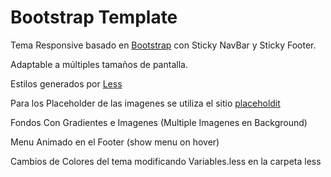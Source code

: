 Bootstrap Template 
============

Tema Responsive basado en [Bootstrap](http://getbootstrap.com/) con Sticky NavBar y Sticky Footer.

Adaptable a múltiples tamaños de pantalla.

Estilos generados por [Less](http://lesscss.org/)

Para los Placeholder de las imagenes se utiliza el sitio [placeholdit](http://placehold.it/)


Fondos Con Gradientes e Imagenes (Multiple Imagenes en Background)

Menu Animado en el Footer (show menu on hover)

Cambios de Colores del tema modificando Variables.less en la carpeta less

